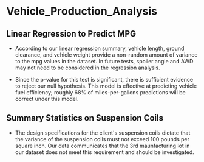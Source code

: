 # Vehicle_Production_Analysis

## Linear Regression to Predict MPG

- According to our linear regression summary, vehicle length, ground clearance, and vehicle weight provide a non-random amount of variance to the mpg values in the dataset. In future tests, spoiler angle and AWD may not need to be considered in the regression analysis. 

- Since the p-value for this test is significant, there is sufficient evidence to reject our null hypothesis. This model is effective at predicting vehicle fuel efficiency; roughly 68% of miles-per-gallons predictions will be correct under this model. 

## Summary Statistics on Suspension Coils

- The design specifications for the client's suspension coils dictate that the variance of the suspension coils must not exceed 100 pounds per square inch. Our data communicates that the 3rd maunfacturing lot in our dataset does not meet this requirement and should be investigated. 

